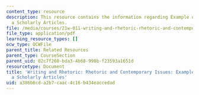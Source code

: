 ```yaml
---
content_type: resource
description: This resource contains the information regarding Example of Notes on
  a Scholarly Articles.
file: /media/courses/21w-011-writing-and-rhetoric-rhetoric-and-contemporary-issues-fall-2015/a386b6cda2b7caac4c16b434eaccedad_MIT21W_011F15_notes.pdf
file_type: application/pdf
learning_resource_types: []
ocw_type: OCWFile
parent_title: Related Resources
parent_type: CourseSection
parent_uid: 02c7f260-bda3-4b68-998b-f23593a1651d
resourcetype: Document
title: 'Writing and Rhetoric: Rhetoric and Contemporary Issues: Example of Notes on
  a Scholarly Articles'
uid: a386b6cd-a2b7-caac-4c16-b434eaccedad
---
```

